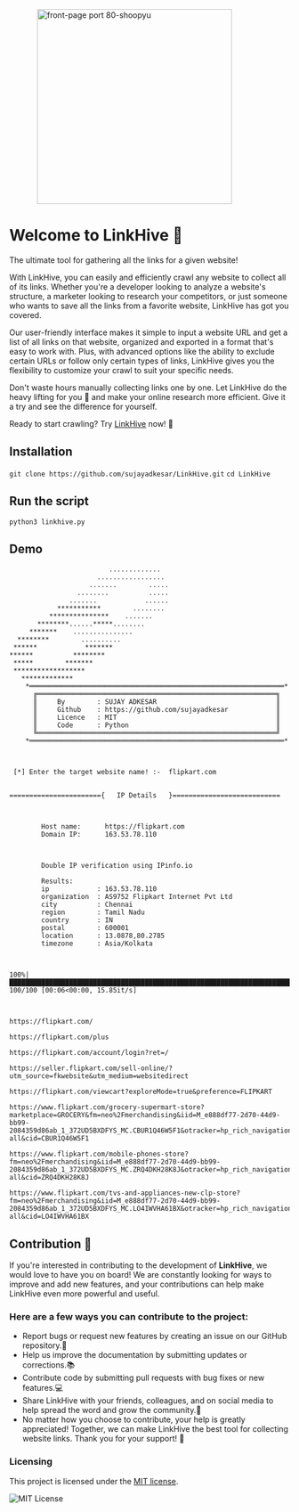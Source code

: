 <img width="350" height="350" style="padding-left:50px;" alt="front-page port 80-shoopyu" src="https://user-images.githubusercontent.com/95465072/212470344-2c30f10f-6331-4c46-b0b8-d8e2a2be9327.png">

# Welcome to LinkHive 🐝
The ultimate tool for gathering all the links for a given website!

With LinkHive, you can easily and efficiently crawl any website to collect all of its links. Whether you're a developer looking to analyze a website's structure, a marketer looking to research your competitors, or just someone who wants to save all the links from a favorite website, LinkHive has got you covered.

Our user-friendly interface makes it simple to input a website URL and get a list of all links on that website, organized and exported in a format that's easy to work with. Plus, with advanced options like the ability to exclude certain URLs or follow only certain types of links, LinkHive gives you the flexibility to customize your crawl to suit your specific needs.

Don't waste hours manually collecting links one by one. Let LinkHive do the heavy lifting for you 💪 and make your online research more efficient. Give it a try and see the difference for yourself.

Ready to start crawling? Try [LinkHive](https://github.com/sujayadkesar/LinkHive) now! 🚀


## Installation 
```git clone https://github.com/sujayadkesar/LinkHive.git```
```cd LinkHive```

## Run the script
```python3 linkhive.py```



## Demo 
```
                         .............
                      .................
                    .......        .....
                 ........          .....
               .......            ......
            ***********        ........
          ***************    .......
       ********......*****........
     *******    ...............
  ********        ..........
 ******            *******
******          ********
 *****        *******
 ******************
   *************
    *════════════════════════════════════════════════════════════════*
      ╔════════════════════════════════════════════════════════════╗
      ║     By        : SUJAY ADKESAR                              ║
      ║     Github    : https://github.com/sujayadkesar            ║
      ║     Licence   : MIT                                        ║
      ║     Code      : Python                                     ║
      ╚════════════════════════════════════════════════════════════╝
    *════════════════════════════════════════════════════════════════*



 [*] Enter the target website name! :-  flipkart.com


======================={   IP Details   }===========================



        Host name:      https://flipkart.com
        Domain IP:      163.53.78.110



        Double IP verification using IPinfo.io

        Results:
        ip            : 163.53.78.110
        organization  : AS9752 Flipkart Internet Pvt Ltd
        city          : Chennai
        region        : Tamil Nadu
        country       : IN
        postal        : 600001
        location      : 13.0878,80.2785
        timezone      : Asia/Kolkata



100%|█████████████████████████████████████████████████████████████████████████████████████████████| 100/100 [00:06<00:00, 15.85it/s]



https://flipkart.com/

https://flipkart.com/plus

https://flipkart.com/account/login?ret=/

https://seller.flipkart.com/sell-online/?utm_source=fkwebsite&utm_medium=websitedirect

https://flipkart.com/viewcart?exploreMode=true&preference=FLIPKART

https://www.flipkart.com/grocery-supermart-store?marketplace=GROCERY&fm=neo%2Fmerchandising&iid=M_e888df77-2d70-44d9-bb99-2084359d86ab_1_372UD5BXDFYS_MC.CBUR1Q46W5F1&otracker=hp_rich_navigation_1_1.navigationCard.RICH_NAVIGATION_Grocery_CBUR1Q46W5F1&otracker1=hp_rich_navigation_PINNED_neo%2Fmerchandising_NA_NAV_EXPANDABLE_navigationCard_cc_1_L0_view-all&cid=CBUR1Q46W5F1

https://www.flipkart.com/mobile-phones-store?fm=neo%2Fmerchandising&iid=M_e888df77-2d70-44d9-bb99-2084359d86ab_1_372UD5BXDFYS_MC.ZRQ4DKH28K8J&otracker=hp_rich_navigation_2_1.navigationCard.RICH_NAVIGATION_Mobiles_ZRQ4DKH28K8J&otracker1=hp_rich_navigation_PINNED_neo%2Fmerchandising_NA_NAV_EXPANDABLE_navigationCard_cc_2_L0_view-all&cid=ZRQ4DKH28K8J

https://www.flipkart.com/tvs-and-appliances-new-clp-store?fm=neo%2Fmerchandising&iid=M_e888df77-2d70-44d9-bb99-2084359d86ab_1_372UD5BXDFYS_MC.LO4IWVHA61BX&otracker=hp_rich_navigation_6_1.navigationCard.RICH_NAVIGATION_Appliances_LO4IWVHA61BX&otracker1=hp_rich_navigation_PINNED_neo%2Fmerchandising_NA_NAV_EXPANDABLE_navigationCard_cc_6_L0_view-all&cid=LO4IWVHA61BX
```


## Contribution 🤝
If you're interested in contributing to the development of **LinkHive**, we would love to have you on board! We are constantly looking for ways to improve and add new features, and your contributions can help make LinkHive even more powerful and useful.

### Here are a few ways you can contribute to the project:

- Report bugs or request new features by creating an issue on our GitHub repository.🐛
- Help us improve the documentation by submitting updates or corrections.📚
- Contribute code by submitting pull requests with bug fixes or new features.💻
- Share LinkHive with your friends, colleagues, and on social media to help spread the word and grow the community.📣
- No matter how you choose to contribute, your help is greatly appreciated! Together, we can make LinkHive the best tool for collecting website   links. Thank you for your support! 🙏


### Licensing

This project is licensed under the [MIT license](LICENSE).

![MIT License](https://danielmiessler.com/images/mitlicense.png)
